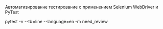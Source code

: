 Автоматизированне тестирование с применением Selenium WebDriver и PyTest

pytest -v --tb=line --language=en -m need_review

